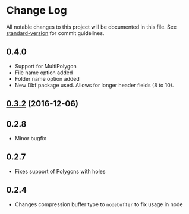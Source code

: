 # Change Log

All notable changes to this project will be documented in this file. See [standard-version](https://github.com/conventional-changelog/standard-version) for commit guidelines.

## 0.4.0
* Support for MultiPolygon
* File name option added
* Folder name option added
* New Dbf package used. Allows for longer header fields (8 to 10).

<a name="0.3.2"></a>
## [0.3.2](https://github.com/mapbox/shp-write/compare/v0.3.1...v0.3.2) (2016-12-06)



## 0.2.8

* Minor bugfix

## 0.2.7

* Fixes support of Polygons with holes

## 0.2.4

* Changes compression buffer type to `nodebuffer` to fix usage in node
